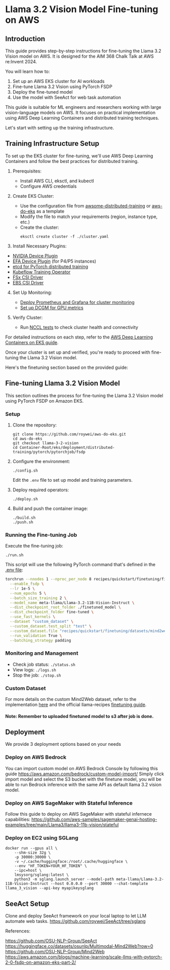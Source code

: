 # Llama 3.2 Vision Model Fine-tuning on AWS

## Introduction

This guide provides step-by-step instructions for fine-tuning the Llama 3.2 Vision model on AWS. It is designed for the AIM 368 Chalk Talk at AWS re:Invent 2024.

You will learn how to:
1. Set up an AWS EKS cluster for AI workloads
2. Fine-tune Llama 3.2 Vision using PyTorch FSDP
3. Deploy the fine-tuned model
4. Use the model with SeeAct for web task automation

This guide is suitable for ML engineers and researchers working with large vision-language models on AWS. It focuses on practical implementation using AWS Deep Learning Containers and distributed training techniques.

Let's start with setting up the training infrastructure.

## Training Infrastructure Setup

To set up the EKS cluster for fine-tuning, we'll use AWS Deep Learning Containers and follow the best practices for distributed training. 

1. Prerequisites:
   - Install AWS CLI, eksctl, and kubectl
   - Configure AWS credentials

2. Create EKS Cluster:
   - Use the configuration file from [awsome-distributed-training](https://github.com/aws-samples/awsome-distributed-training/tree/main/1.architectures/4.amazon-eks) or [aws-do-eks](https://github.com/aws-samples/aws-do-eks/tree/main/wd/conf/terraform/eks-p5) as a template
   - Modify the file to match your requirements (region, instance type, etc.)
   - Create the cluster:
     ```
     eksctl create cluster -f ./cluster.yaml
     ```

3. Install Necessary Plugins:
- [NVIDIA Device Plugin](https://github.com/NVIDIA/k8s-device-plugin)
- [EFA Device Plugin](https://github.com/aws/eks-charts/tree/master/stable/aws-efa-k8s-device-plugin) (for P4/P5 instances)
- [etcd for PyTorch distributed training](https://github.com/aws-samples/aws-do-eks/blob/main/Container-Root/eks/deployment/etcd/etcd-deployment.yaml)
- [Kubeflow Training Operator](https://github.com/kubeflow/training-operator)
- [FSx CSI Driver](https://github.com/aws-samples/aws-do-eks/tree/main/Container-Root/eks/deployment/csi/fsx)
- [EBS CSI Driver](https://github.com/aws-samples/aws-do-eks/tree/main/Container-Root/eks/deployment/csi/ebs)

4. Set Up Monitoring:
   - [Deploy Prometheus and Grafana for cluster monitoring](https://github.com/aws-samples/aws-do-eks/tree/main/Container-Root/eks/deployment/prometheus-grafana)
   - [Set up DCGM for GPU metrics](https://github.com/aws-samples/aws-do-eks/tree/main/Container-Root/eks/deployment/gpu-metrics/dcgm)

5. Verify Cluster:
   - Run [NCCL tests](https://github.com/aws-samples/awsome-distributed-training/tree/main/micro-benchmarks/nccl-tests/kubernetes) to check cluster health and connectivity

For detailed instructions on each step, refer to the [AWS Deep Learning Containers on EKS guide](https://aws.amazon.com/blogs/machine-learning/scale-llms-with-pytorch-2-0-fsdp-on-amazon-eks-part-2/).

Once your cluster is set up and verified, you're ready to proceed with fine-tuning the Llama 3.2 Vision model.


Here's the finetuning section based on the provided guide:

## Fine-tuning Llama 3.2 Vision Model

This section outlines the process for fine-tuning the Llama 3.2 Vision model using PyTorch FSDP on Amazon EKS.

### Setup

1. Clone the repository:
   ```
   git clone https://github.com/roywei/aws-do-eks.git
   cd aws-do-eks
   git checkout llama-3-2-vision
   cd Container-Root/eks/deployment/distributed-training/pytorch/pytorchjob/fsdp
   ```

2. Configure the environment:
   ```
   ./config.sh
   ```
   Edit the `.env` file to set up model and training parameters.

3. Deploy required operators:
   ```
   ./deploy.sh
   ```

4. Build and push the container image:
   ```
   ./build.sh
   ./push.sh
   ```

### Running the Fine-tuning Job

Execute the fine-tuning job:

```
./run.sh
```

This script will use the following PyTorch command that's defined in the [.env file](https://github.com/roywei/aws-do-eks/blob/llama-3-2-vision/Container-Root/eks/deployment/distributed-training/pytorch/pytorchjob/fsdp/.env#L40):

```bash
torchrun --nnodes 1 --nproc_per_node 8 recipes/quickstart/finetuning/finetuning.py \
  --enable_fsdp \
  --lr 1e-5 \
  --num_epochs 5 \
  --batch_size_training 2 \
  --model_name meta-llama/Llama-3.2-11B-Vision-Instruct \
  --dist_checkpoint_root_folder ./finetuned_model \
  --dist_checkpoint_folder fine-tuned \
  --use_fast_kernels \
  --dataset "custom_dataset" \
  --custom_dataset.test_split "test" \
  --custom_dataset.file "recipes/quickstart/finetuning/datasets/mind2web_dataset.py" \
  --run_validation True \
  --batching_strategy padding
```

### Monitoring and Management

- Check job status: `./status.sh`
- View logs: `./logs.sh`
- Stop the job: `./stop.sh`

### Custom Dataset
For more details on the custom Mind2Web dataset, refer to the implementation [here](https://github.com/roywei/llama-recipes/blob/mind2web_finetune/recipes/quickstart/finetuning/datasets/mind2web_dataset.py) and the official llama-recipes [finetuning guide](https://github.com/meta-llama/llama-recipes/blob/main/recipes/quickstart/finetuning/finetune_vision_model.md).


#### Note: Remember to uploaded finetuned model to s3 after job is done.

## Deployment

We provide 3 deployment options based on your needs
### Deploy on AWS Bedrock

You can import custom model on AWS Bedrock Console by following this guide https://aws.amazon.com/bedrock/custom-model-import/
Simply click import model and select the S3 bucket with the finetune model, you will be able to run Bedrock inference with the same API as default llama 3.2 vision model.

### Deploy on AWS SageMaker with Stateful Inference
Follow this guide to deploy on AWS SageMaker with stateful infernece capabilities: https://github.com/aws-samples/sagemaker-genai-hosting-examples/tree/main/Llama3/llama3-11b-vision/stateful


### Deploy on EC2 using SGLang
```
docker run --gpus all \
    --shm-size 32g \
    -p 30000:30000 \
    -v ~/.cache/huggingface:/root/.cache/huggingface \
    --env "HF_TOKEN=YOUR_HF_TOKEN" \
    --ipc=host \
    lmsysorg/sglang:latest \
    python3 -m sglang.launch_server --model-path meta-llama/Llama-3.2-11B-Vision-Instruct --host 0.0.0.0 --port 30000 --chat-template llama_3_vision --api-key myapikeysglang
```

## SeeAct Setup

Clone and deploy SeeAct framework on your local laptop to let LLM automate web tasks.
https://github.com/roywei/SeeAct/tree/sglang




References:

https://github.com/OSU-NLP-Group/SeeAct
https://huggingface.co/datasets/osunlp/Multimodal-Mind2Web?row=0
https://github.com/OSU-NLP-Group/Mind2Web
https://aws.amazon.com/blogs/machine-learning/scale-llms-with-pytorch-2-0-fsdp-on-amazon-eks-part-2/